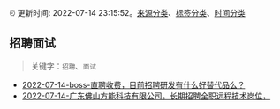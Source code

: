 :alarm_clock: 更新时间: 2022-07-14 23:15:52。[来源分类](../README.md)、[标签分类](../TAGS.md)、[时间分类](../TIMELINE.md)

## 招聘面试


> 关键字：`招聘`、`面试`



- [2022-07-14-boss-直聘收费，目前招聘研发有什么好替代品么？](https://www.v2ex.com/t/866256) 
- [2022-07-14-广东佛山方能科技有限公司，长期招聘全职远程技术岗位，](https://www.v2ex.com/t/866250) 